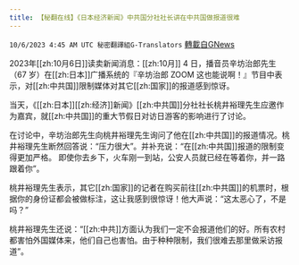 ```yaml
---
title: 【秘翻在线】《日本经济新闻》中共国分社社长讲在中共国做报道很难
---
```

`10/6/2023 4:45 AM UTC 秘密翻譯組G-Translators` [轉載自GNews](https://gnews.org/articles/1791180)

2023年[[zh:10月6日]]读卖新闻消息：[[zh:10月]] 4 日，播音员辛坊治郎先生（67 岁）在[[zh:日本]]广播系统的『辛坊治郎 ZOOM 这也能说啊！』节目中表示，对[[zh:中共国]]限制媒体对其它[[zh:国家]]的报道感到惊讶。

当天，《[[zh:日本]][[zh:经济]]新闻》[[zh:中共国]]分社社长桃井裕理先生应邀作为嘉宾，就[[zh:中共国]]的重大节假日对访日游客的影响进行了讨论。

在讨论中，辛坊治郎先生向桃井裕理先生询问了他在[[zh:中共国]]的报道情况。桃井裕理先生断然回答说：“压力很大”。并补充说：“在[[zh:中共国]]报道的限制变得更加严格。 即使你去乡下，火车刚一到站，公安人员就已经在等着你，并一路跟着你”。

桃井裕理先生表示，其它[[zh:国家]]的记者在购买前往[[zh:中共国]]的机票时，根据你的身份证都会被做标注，这让我感到很惊讶！他大声说：“这太恶心了，不是吗？”

桃井裕理先生还说：“[[zh:中共]]方面认为我们一定不会报道他们的好。所有农村都害怕外国媒体来，他们自己也害怕。由于种种限制，我们很难去那里做采访报道”。
